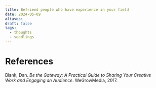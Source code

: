 ```yaml
---
title: Befriend people who have experience in your field
date: 2024-05-09
aliases: 
draft: false
tags:
  - thoughts
  - seedlings
---
```



# References

Blank, Dan. _Be the Gateway: A Practical Guide to Sharing Your Creative Work and Engaging an Audience_. WeGrowMedia, 2017.